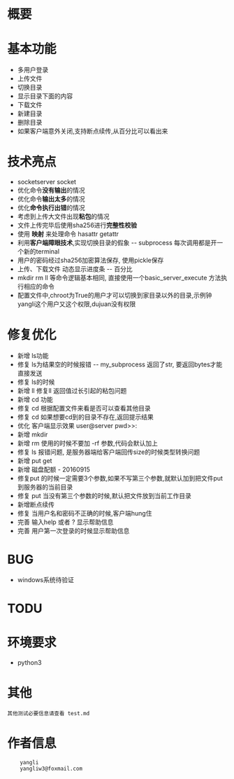# 概要

# 基本功能

* 多用户登录
* 上传文件
* 切换目录
* 显示目录下面的内容
* 下载文件
* 新建目录
* 删除目录
* 如果客户端意外关闭,支持断点续传,从百分比可以看出来

# 技术亮点

* socketserver socket
* 优化命令**没有输出**的情况
* 优化命令**输出太多**的情况
* 优化**命令执行出错**的情况
* 考虑到上传大文件出现**粘包**的情况
* 文件上传完毕后使用sha256进行**完整性校验**
* 使用 **映射** 来处理命令 hasattr getattr
* 利用**客户端障眼技术**,实现切换目录的假象 -- subprocess 每次调用都是开一个新的terminal
* 用户的密码经过sha256加密算法保存, 使用pickle保存
* 上传、下载文件 动态显示进度条 -- 百分比
* mkdir rm ll 等命令逻辑基本相同, 直接使用一个basic_server_execute 方法执行相应的命令
* 配置文件中,chroot为True的用户才可以切换到家目录以外的目录,示例钟 yangli这个用户又这个权限,dujuan没有权限



# 修复优化

* 新增 ls功能
* 修复 ls为结果空的时候报错 -- my_subprocess 返回了str, 要返回bytes才能直接发送
* 修复 ls的时候
* 新增 ll 修复ll 返回值过长引起的粘包问题
* 新增 cd 功能
* 修复 cd 根据配置文件来看是否可以查看其他目录
* 修复 cd 如果想要cd到的目录不存在,返回提示结果
* 优化 客户端显示效果 user@server pwd>>:
* 新增 mkdir
* 新增 rm 使用的时候不要加 -rf 参数,代码会默认加上
* 修复 ls 报错问题, 是服务器端给客户端回传size的时候类型转换问题
* 新增 put get
* 新增 磁盘配额 - 20160915
* 修复put 的时候一定需要3个参数,如果不写第三个参数,就默认加到把文件put到服务器的当前目录
* 修复 put 当没有第三个参数的时候,默认把文件放到当前工作目录
* 新增断点续传
* 修复 当用户名和密码不正确的时候,客户端hung住
* 完善 输入help 或者 ? 显示帮助信息
* 完善 用户第一次登录的时候显示帮助信息

# BUG

* windows系统待验证

# TODU


# 环境要求

* python3

# 其他

    其他测试必要信息请查看 test.md

# 作者信息

        yangli
        yangliw3@foxmail.com